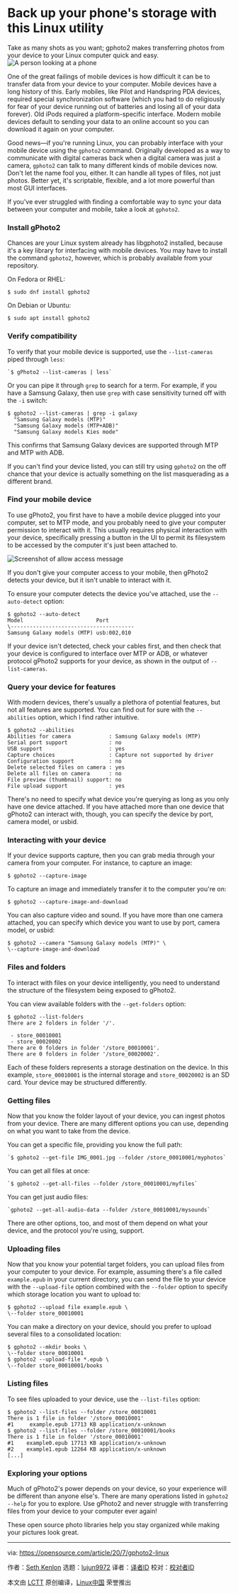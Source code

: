 [#]: collector: (lujun9972)
[#]: translator: (summer2233)
[#]: reviewer: ( )
[#]: publisher: ( )
[#]: url: ( )
[#]: subject: (Back up your phone's storage with this Linux utility)
[#]: via: (https://opensource.com/article/20/7/gphoto2-linux)
[#]: author: (Seth Kenlon https://opensource.com/users/seth)

Back up your phone's storage with this Linux utility
======
Take as many shots as you want; gphoto2 makes transferring photos from
your device to your Linux computer quick and easy.
![A person looking at a phone][1]

One of the great failings of mobile devices is how difficult it can be to transfer data from your device to your computer. Mobile devices have a long history of this. Early mobiles, like Pilot and Handspring PDA devices, required special synchronization software (which you had to do religiously for fear of your device running out of batteries and losing all of your data forever). Old iPods required a platform-specific interface. Modern mobile devices default to sending your data to an online account so you can download it again on your computer.

Good news—if you're running Linux, you can probably interface with your mobile device using the `gphoto2` command. Originally developed as a way to communicate with digital cameras back when a digital camera was just a camera, `gphoto2` can talk to many different kinds of mobile devices now. Don't let the name fool you, either. It can handle all types of files, not just photos. Better yet, it's scriptable, flexible, and a lot more powerful than most GUI interfaces.

If you've ever struggled with finding a comfortable way to sync your data between your computer and mobile, take a look at `gphoto2`.

### Install gPhoto2

Chances are your Linux system already has libgphoto2 installed, because it's a key library for interfacing with mobile devices. You may have to install the command `gphoto2`, however, which is probably available from your repository.

On Fedora or RHEL:


```
$ sudo dnf install gphoto2
```

On Debian or Ubuntu:


```
$ sudo apt install gphoto2
```

### Verify compatibility

To verify that your mobile device is supported, use the `--list-cameras` piped through `less`:


```
`$ gPhoto2 --list-cameras | less`
```

Or you can pipe it through `grep` to search for a term. For example, if you have a Samsung Galaxy, then use `grep` with case sensitivity turned off with the `-i` switch:


```
$ gphoto2 --list-cameras | grep -i galaxy
  "Samsung Galaxy models (MTP)"
  "Samsung Galaxy models (MTP+ADB)"
  "Samsung Galaxy models Kies mode"
```

This confirms that Samsung Galaxy devices are supported through MTP and MTP with ADB.

If you can't find your device listed, you can still try using `gphoto2` on the off chance that your device is actually something on the list masquerading as a different brand.

### Find your mobile device

To use gPhoto2, you first have to have a mobile device plugged into your computer, set to MTP mode, and you probably need to give your computer permission to interact with it. This usually requires physical interaction with your device, specifically pressing a button in the UI to permit its filesystem to be accessed by the computer it's just been attached to.

![Screenshot of allow access message][2]

If you don't give your computer access to your mobile, then gPhoto2 detects your device, but it isn't unable to interact with it.

To ensure your computer detects the device you've attached, use the `--auto-detect` option:


```
$ gphoto2 --auto-detect
Model                       Port
\---------------------------------------
Samsung Galaxy models (MTP) usb:002,010
```

If your device isn't detected, check your cables first, and then check that your device is configured to interface over MTP or ADB, or whatever protocol gPhoto2 supports for your device, as shown in the output of `--list-cameras`.

### Query your device for features

With modern devices, there's usually a plethora of potential features, but not all features are supported. You can find out for sure with the `--abilities` option, which I find rather intuitive.


```
$ gphoto2 --abilities
Abilities for camera            : Samsung Galaxy models (MTP)
Serial port support             : no
USB support                     : yes
Capture choices                 : Capture not supported by driver
Configuration support           : no
Delete selected files on camera : yes
Delete all files on camera      : no
File preview (thumbnail) support: no
File upload support             : yes
```

There's no need to specify what device you're querying as long as you only have one device attached. If you have attached more than one device that gPhoto2 can interact with, though, you can specify the device by port, camera model, or usbid.

### Interacting with your device

If your device supports capture, then you can grab media through your camera from your computer. For instance, to capture an image:


```
$ gphoto2 --capture-image
```

To capture an image and immediately transfer it to the computer you're on:


```
$ gphoto2 --capture-image-and-download
```

You can also capture video and sound. If you have more than one camera attached, you can specify which device you want to use by port, camera model, or usbid:


```
$ gphoto2 --camera "Samsung Galaxy models (MTP)" \
\--capture-image-and-download
```

### Files and folders

To interact with files on your device intelligently, you need to understand the structure of the filesystem being exposed to gPhoto2.

You can view available folders with the `--get-folders` option:


```
$ gphoto2 --list-folders
There are 2 folders in folder '/'.                                            
 - store_00010001
 - store_00020002
There are 0 folders in folder '/store_00010001'.
There are 0 folders in folder '/store_00020002'.
```

Each of these folders represents a storage destination on the device. In this example, `store_00010001` is the internal storage and `store_00020002` is an SD card. Your device may be structured differently.

### Getting files

Now that you know the folder layout of your device, you can ingest photos from your device. There are many different options you can use, depending on what you want to take from the device.

You can get a specific file, providing you know the full path:


```
`$ gphoto2 --get-file IMG_0001.jpg --folder /store_00010001/myphotos`
```

You can get all files at once:


```
`$ gphoto2 --get-all-files --folder /store_00010001/myfiles`
```

You can get just audio files:


```
`gphoto2 --get-all-audio-data --folder /store_00010001/mysounds`
```

There are other options, too, and most of them depend on what your device, and the protocol you're using, support.

### Uploading files

Now that you know your potential target folders, you can upload files from your computer to your device. For example, assuming there's a file called `example.epub` in your current directory, you can send the file to your device with the `--upload-file` option combined with the `--folder` option to specify which storage location you want to upload to:


```
$ gphoto2 --upload file example.epub \
\--folder store_00010001
```

You can make a directory on your device, should you prefer to upload several files to a consolidated location:


```
$ gphoto2 --mkdir books \
\--folder store_00010001
$ gphoto2 --upload-file *.epub \
\--folder store_00010001/books
```

### Listing files

To see files uploaded to your device, use the `--list-files` option:


```
$ gphoto2 --list-files --folder /store_00010001
There is 1 file in folder '/store_00010001'
#1     example.epub 17713 KB application/x-unknown
$ gphoto2 --list-files --folder /store_00010001/books
There is 1 file in folder '/store_00010001'
#1    example0.epub 17713 KB application/x-unknown
#2    example1.epub 12264 KB application/x-unknown
[...]
```

### Exploring your options

Much of gPhoto2's power depends on your device, so your experience will be different than anyone else's. There are many operations listed in `gphoto2 --help` for you to explore. Use gPhoto2 and never struggle with transferring files from your device to your computer ever again!

These open source photo libraries help you stay organized while making your pictures look great.

--------------------------------------------------------------------------------

via: https://opensource.com/article/20/7/gphoto2-linux

作者：[Seth Kenlon][a]
选题：[lujun9972][b]
译者：[译者ID](https://github.com/译者ID)
校对：[校对者ID](https://github.com/校对者ID)

本文由 [LCTT](https://github.com/LCTT/TranslateProject) 原创编译，[Linux中国](https://linux.cn/) 荣誉推出

[a]: https://opensource.com/users/seth
[b]: https://github.com/lujun9972
[1]: https://opensource.com/sites/default/files/styles/image-full-size/public/lead-images/idea_innovation_mobile_phone.png?itok=RqVtvxkd (A person looking at a phone)
[2]: https://opensource.com/sites/default/files/uploads/gphoto2-mtp-allow.jpg (Screenshot of allow access message)
